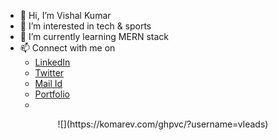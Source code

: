 - 👋 Hi, I’m Vishal Kumar
- 👀 I’m interested in tech & sports
- 🌱 I’m currently learning MERN stack
- 📫 Connect with me on 
  - [LinkedIn](https://www.linkedin.com/in/vishalkumar28/) 
  - [Twitter](https://twitter.com/Vishalk01234)
  - [Mail Id](mailto:leader.vishalkumar@gmail.com)
  - [Portfolio](https://vishalkumar.netlify.app/ )
  - 
 <div align="center">
  ![](https://komarev.com/ghpvc/?username=vleads)
</div>

<!---
VLeads/VLeads is a ✨ special ✨ repository because its `README.md` (this file) appears on your GitHub profile.
You can click the Preview link to take a look at your changes.
--->
